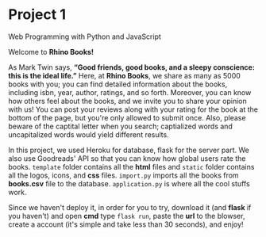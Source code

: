 # Project 1

Web Programming with Python and JavaScript

Welcome to <strong>Rhino Books!</strong>

As Mark Twin says, <strong>“Good friends, good books, and a sleepy conscience: this is the ideal life.”</strong> Here, at <strong> Rhino Books</strong>, we share as many as 5000 books with you; you can find detailed information about the books, including isbn, year, author,  ratings, and so forth. Moreover, you can know how others feel about the books, and we invite you to share your opinion with us! You can post your reviews along with your rating for the book at the bottom of the page, but you're only allowed to submit once. Also, please beware of the captital letter when you search; captialized words and uncapitalized words would yield different results.

In this project, we used Heroku for database, flask for the server part. We also use Goodreads' API so that you can know how global users rate the books. `template` folder contains all the <strong>html</strong> files and `static` folder contains all the logos, icons, and <strong>css</strong> files. `import.py` imports all the books from <strong>books.csv</strong> file to the database. `application.py` is where all the cool stuffs work.

Since we haven't deploy it, in order for you to try, download it (and <strong>flask</strong> if you haven't) and open <strong>cmd</strong> type `flask run`, paste the <strong>url</strong> to the blowser, create a account (it's simple and take less than 30 seconds), and enjoy!
